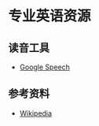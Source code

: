 # 专业英语资源

## 读音工具
- [Google Speech](https://cloud.google.com/speech-to-text)


## 参考资料
- [Wikipedia](https://en.wikipedia.org/)